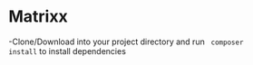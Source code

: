 # Matrixx

-Clone/Download into your project directory and run <code> composer install</code> to install dependencies

